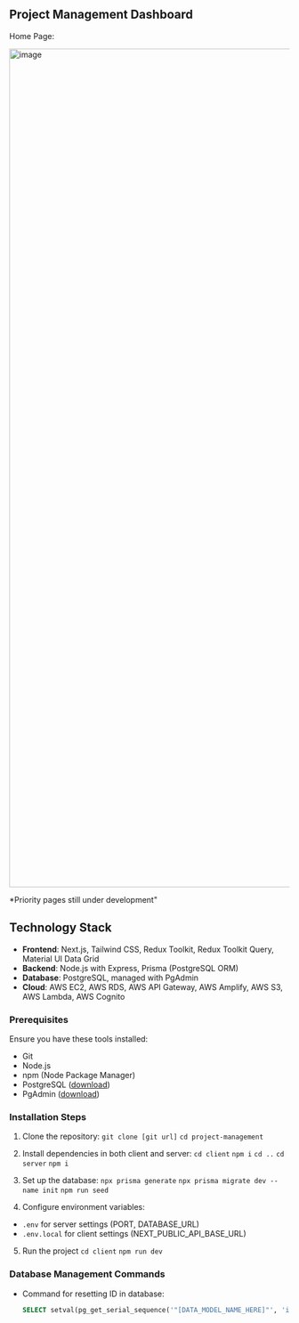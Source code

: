 ## Project Management Dashboard

Home Page:

<img width="1507" alt="image" src="https://github.com/user-attachments/assets/796de14e-1343-4592-afe9-c8b2323f11dd" />

*Priority pages still under development"

## Technology Stack

- **Frontend**: Next.js, Tailwind CSS, Redux Toolkit, Redux Toolkit Query, Material UI Data Grid
- **Backend**: Node.js with Express, Prisma (PostgreSQL ORM)
- **Database**: PostgreSQL, managed with PgAdmin
- **Cloud**: AWS EC2, AWS RDS, AWS API Gateway, AWS Amplify, AWS S3, AWS Lambda, AWS Cognito

### Prerequisites

Ensure you have these tools installed:

- Git
- Node.js
- npm (Node Package Manager)
- PostgreSQL ([download](https://www.postgresql.org/download/))
- PgAdmin ([download](https://www.pgadmin.org/download/))

### Installation Steps

1. Clone the repository:
   `git clone [git url]`
   `cd project-management`

2. Install dependencies in both client and server:
   `cd client`
   `npm i`
   `cd ..`
   `cd server`
   `npm i`

3. Set up the database:
   `npx prisma generate`
   `npx prisma migrate dev --name init`
   `npm run seed`

4. Configure environment variables:

- `.env` for server settings (PORT, DATABASE_URL)
- `.env.local` for client settings (NEXT_PUBLIC_API_BASE_URL)

5. Run the project
   `cd client`
   `npm run dev`


### Database Management Commands

- Command for resetting ID in database:
  ```sql
  SELECT setval(pg_get_serial_sequence('"[DATA_MODEL_NAME_HERE]"', 'id'), coalesce(max(id)+1, 1), false) FROM "[DATA_MODEL_NAME_HERE]";
  ```
